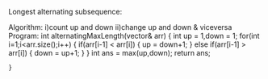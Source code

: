 Longest alternating subsequence:

Algorithm:
  i)count up and down
  ii)change up and down & viceversa
Program:
  int alternatingMaxLength(vector<int>& arr) {
        int up = 1,down = 1;
        for(int i=1;i<arr.size();i++)
        {
            if(arr[i-1] < arr[i])
            {
                up = down+1;
            }
            else if(arr[i-1] > arr[i])
            {
                down = up+1;
            }
        }
        int ans = max(up,down);
        return ans;
        
    }
